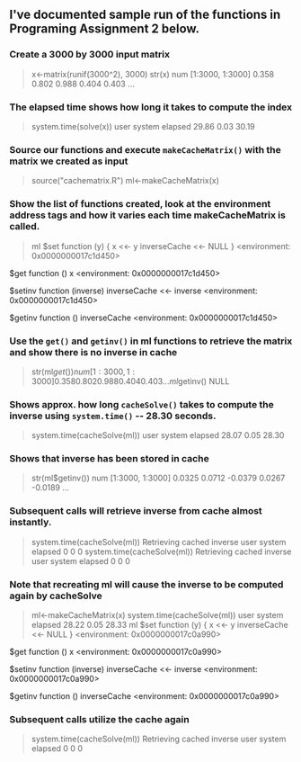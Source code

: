 ## I've documented sample run of the functions in Programing Assignment 2 below.
### Create a 3000 by 3000 input matrix
> x<-matrix(runif(3000^2), 3000)
> str(x)
 num [1:3000, 1:3000] 0.358 0.802 0.988 0.404 0.403 ...

### The elapsed time shows how long it takes to compute the index
> system.time(solve(x))
   user  system elapsed 
  29.86    0.03   30.19 

### Source our functions and execute `makeCacheMatrix()` with the matrix we created as input
> source("cachematrix.R")
> ml<-makeCacheMatrix(x)

### Show the list of functions created, look at the environment address tags and how it varies each time makeCacheMatrix is called.
> ml
$set
function (y) 
{
    x <<- y
    inverseCache <<- NULL
}
<environment: 0x0000000017c1d450>

$get
function () 
x
<environment: 0x0000000017c1d450>

$setinv
function (inverse) 
inverseCache <<- inverse
<environment: 0x0000000017c1d450>

$getinv
function () 
inverseCache
<environment: 0x0000000017c1d450>

### Use the `get()` and `getinv()` in ml functions to retrieve the matrix and show there is no inverse in cache
> str(ml$get())
 num [1:3000, 1:3000] 0.358 0.802 0.988 0.404 0.403 ...
> ml$getinv()
NULL

### Shows approx. how long `cacheSolve()` takes to compute the inverse using `system.time()` -- 28.30 seconds.
> system.time(cacheSolve(ml))
   user  system elapsed 
  28.07    0.05   28.30 
  
### Shows that inverse has been stored in cache
> str(ml$getinv())
 num [1:3000, 1:3000] 0.0325 0.0712 -0.0379 0.0267 -0.0189 ...
 
### Subsequent calls will retrieve inverse from cache almost instantly. 
> system.time(cacheSolve(ml))
Retrieving cached inverse
   user  system elapsed 
      0       0       0 
> system.time(cacheSolve(ml))
Retrieving cached inverse
   user  system elapsed 
      0       0       0

### Note that recreating ml will cause the inverse to be computed again by cacheSolve
> ml<-makeCacheMatrix(x)
> system.time(cacheSolve(ml))
   user  system elapsed 
  28.22    0.05   28.33 
> ml
$set
function (y) 
{
    x <<- y
    inverseCache <<- NULL
}
<environment: 0x0000000017c0a990>

$get
function () 
x
<environment: 0x0000000017c0a990>

$setinv
function (inverse) 
inverseCache <<- inverse
<environment: 0x0000000017c0a990>

$getinv
function () 
inverseCache
<environment: 0x0000000017c0a990>

### Subsequent calls utilize the cache again
> system.time(cacheSolve(ml))
Retrieving cached inverse
   user  system elapsed 
      0       0       0 
